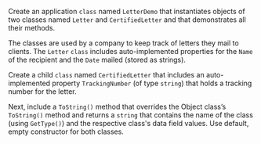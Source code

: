 Create an application `class` named `LetterDemo` that instantiates objects of two classes named `Letter` and `CertifiedLetter` and that demonstrates all their methods. 

The classes are used by a company to keep track of letters they mail to clients. The `Letter` `class` includes auto-implemented properties for the `Name` of the recipient and the `Date` mailed (stored as strings). 

Create a child `class` named `CertifiedLetter` that includes an auto-implemented property `TrackingNumber` (of type `string`) that holds a tracking number for the letter.

Next, include a `ToString()` method that overrides the Object class’s `ToString()` method and returns a `string` that contains the name of the class (using `GetType()`) and the respective class's data field values. Use default, empty constructor for both classes.
